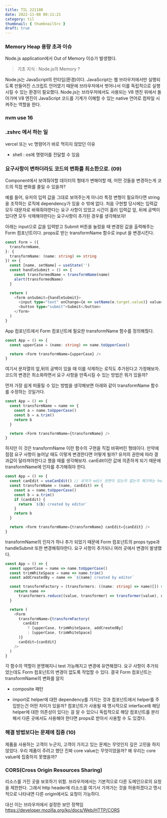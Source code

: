 ```yaml
---
title: TIL 221108
date: 2022-11-08 00:11:21
category: til
thumbnail: { thumbnailSrc }
draft: true
---
```


### Memory Heap 용량 초과 이슈

Node.js application에서 Out of Memory 이슈가 발생했다.

> 기초 지식 : Node.js의 Memory ?

Node.js는 JavaScript의 런타임(환경)이다. JavaScript는 웹 브라우저에서만 실행되도록 만들어진 스크립트 언어였기 때문에 브라우저에서 벗어나서 이를 독립적으로 실행시킬 수 있는 환경이 필요했다. Node.js는 브라우저에서도 사용되는 V8 엔진 위에서 돌아가며 V8 엔진이 JavaScript 코드를 기계가 이해할 수 있는 native 언어로 컴파일 시켜주는 역할을 한다.

### nvm use 16

### .zshrc 에서 하는 일

vercel 또는 vc 명령어가 바로 먹히지 않았던 이유

- shell : os에 명령어를 전달할 수 있음

### 요구사항이 변하더라도 코드의 변화를 최소한으로. (09)

Component에서 보여줘야할 데이터의 형태가 변해야할 때, 어떤 것들을 변경하는게 코드의 직접 변화를 줄일 수 있을까?

예를 들어, 유저의 입력 값을 그대로 보여주는게 아니라 특정 변형이 필요하다면 string을 조작하는 로직에 dependency가 있을 수 밖에 없다. 처음 구현할 당시에는 입력값 모두 대문자로 바꿔줘야한다는 요구 사항이 있었고 시간이 흘러 입력값 앞, 뒤에 공백이 있다면 모두 삭제해야한다는 요구사항이 추가된 경우를 생각해보자!

아래는 input으로 값을 입력받고 Submit 버튼을 눌렀을 때 변경된 값을 출력해주는 Form 컴포넌트이다. props로 받는 transformName 함수로 input 을 변경시킨다.

```ts
const Form = ({
  transformName,
}: {
  transformName: (name: string) => string
}) => {
  const [name, setName] = useState('')
  const handleSubmit = () => {
    const transformedName = transformName(name)
    alert(transformedName)
  }

  return (
    <form onSubmit={handleSubmit}>
      <input type="text" onChange={e => setName(e.target.value)} value={name} />
      <button type="submit">Submit</button>
    </form>
  )
}
```

App 컴포넌트에서 Form 컴포넌트에 필요한 transformName 함수를 정의해줬다.

```ts
const App = () => {
  const upperCase = (name: string) => name.toUpperCase()

  return <Form transformName={upperCase} />
}
```

여기서 문자열의 앞,뒤의 공백이 있을 때 이를 삭제하는 로직도 추가된다고 가정해보자. 코드의 변경은 최소화하면서 요구 사항을 만족시킬 수 있는 방법은 뭐가 있을까?

먼저 가장 쉽게 떠올릴 수 있는 방법을 생각해보면 아래와 같이 transformName 함수를 수정하는 것일거다.

```ts
const App = () => {
  const transformName = name => {
    const a = name.toUpperCase()
    const b = a.trim()
    return b
  }

  return <Form transformName={transformName} />
}
```

하지만 이 것은 transformName 이란 함수의 구현을 직접 바꿔버린 형태이다. 만약에 점점 요구 사항이 늘어날 때도 이렇게 변경한다면 어떻게 될까? 유저의 권한에 따라 결과값이 달라져야한다고 했을 때를 생각해보자. canEdit이란 값에 의존하게 되기 때문에 transformName에 인자를 추가해줘야 한다.

```ts
const App = () => {
  const canEdit = useCanEdit() // 유저가 edit 권한이 있는지 없는지 체크하는 hook
  const transformName = (name, canEdit) => {
    const a = name.toUpperCase()
    const b = a.trim()
    if (canEdit) {
      return `${b} created by editor`
    }
    return b
  }

  return <Form transformName={transformName} canEdit={canEdit} />
}
```

transformName의 인자가 하나 추가 되었기 때문에 Form 컴포넌트의 props type과 handleSubmit 또한 변경해줘야한다.
요구 사항이 추가되니 여러 곳에서 변경이 발생했다.

```ts
const App = () => {
  const upperCase = name => name.toUpperCase()
  const trimWhiteSpace = name => name.trim()
  const addCreatedBy = name => `${name} created by editor`

  const transformFactory = (transformers: ((name: string) => name)[]) => {
    return name =>
      transformers.reduce((value, transformer) => transformer(value), name)
  }

  return (
    <Form
      transformName={transformFactory(
        canEdit
          ? [upperCase, trimWhiteSpace, addCreatedBy]
          : [upperCase, trimWhiteSpace]
      )}
      canEdit={canEdit}
    />
  )
}
```

각 함수의 역할이 분명해지니 test 가능해지고 변경에 유연해졌다. 요구 사항이 추가되었는데도 Form 컴포넌트의 변경이 없도록 작업할 수 있다. 결국 Form 컴포넌트는 transformName의 변화를 알지

- composite 패턴

* import로 helper에 대한 dependency를 가지는 것과 컴포넌트에서 helper를 주입받는건 어떤 차이가 있을까? 컴포넌트가 사용될 때 명시적으로 interface에 해당 helper에 대한 의존성이 있다는 걸 알 수 있으니 독립적으로 해당 컴포넌트를 분리해서 다른 곳에서도 사용해야 한다면 props로 받아서 사용할 수 도 있겠다.

### 해결 방법보다는 문제에 집중 (10)

제품을 사용하는 고객이 누군지, 고객이 가지고 있는 문제는 무엇인지 깊은 고민을 하지 않았다. 우리 제품이 주려고 했던 진짜 core value는 무엇이었을까? 왜 우리는 core value에 집중하지 못했을까?

### CORS(Cross Origin Resources Sharing)

리소스를 가진 곳을 보호하기 위함. 브라우저에서는 기본적으로 다른 도메인으로의 요청을 제한한다.
그래서 http header에 리소스를 여기서 가져가는 것을 허용하겠다고 명시적으로 나타내면 다른 origin에서도 요청이 가능하다.

대신 이는 브라우저에서 설정한 보안 정책임
https://developer.mozilla.org/ko/docs/Web/HTTP/CORS
